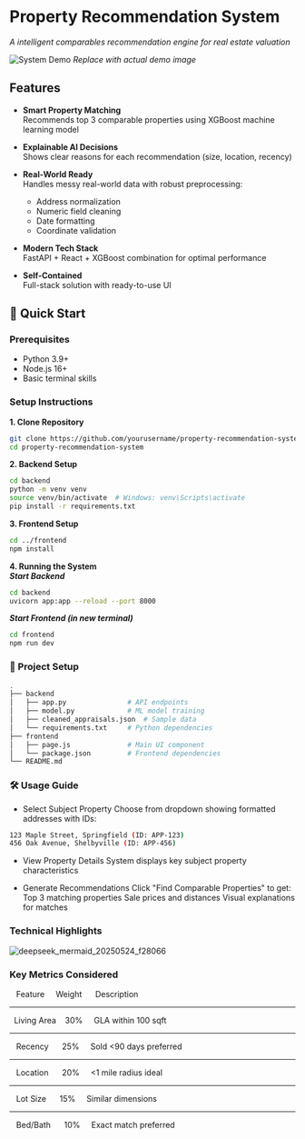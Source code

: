 # Property Recommendation System

_A intelligent comparables recommendation engine for real estate valuation_

![System Demo](https://via.placeholder.com/800x400.png?text=System+Demo+GIF) 
*Replace with actual demo image*

## Features

- **Smart Property Matching**  
  Recommends top 3 comparable properties using XGBoost machine learning model

- **Explainable AI Decisions**  
  Shows clear reasons for each recommendation (size, location, recency)

- **Real-World Ready**  
  Handles messy real-world data with robust preprocessing:
  - Address normalization
  - Numeric field cleaning
  - Date formatting
  - Coordinate validation

- **Modern Tech Stack**  
  FastAPI + React + XGBoost combination for optimal performance

- **Self-Contained**  
  Full-stack solution with ready-to-use UI

## 🚀 Quick Start

### Prerequisites
- Python 3.9+
- Node.js 16+
- Basic terminal skills

### Setup Instructions

**1. Clone Repository**
```bash
git clone https://github.com/yourusername/property-recommendation-system.git
cd property-recommendation-system
```
**2. Backend Setup**
```bash
cd backend
python -m venv venv
source venv/bin/activate  # Windows: venv\Scripts\activate
pip install -r requirements.txt
```
**3. Frontend Setup**
```bash
cd ../frontend
npm install
```
**4. Running the System**\
***Start Backend***
```bash
cd backend
uvicorn app:app --reload --port 8000
```
***Start Frontend (in new terminal)***
```bash
cd frontend
npm run dev
```

### 📂 Project Setup
```bash
.
├── backend
│   ├── app.py               # API endpoints
│   ├── model.py             # ML model training
│   ├── cleaned_appraisals.json  # Sample data
│   └── requirements.txt     # Python dependencies
├── frontend
│   ├── page.js              # Main UI component
│   └── package.json         # Frontend dependencies
└── README.md
```

### 🛠️ Usage Guide
- Select Subject Property
Choose from dropdown showing formatted addresses with IDs:
```bash
123 Maple Street, Springfield (ID: APP-123)
456 Oak Avenue, Shelbyville (ID: APP-456)
```
- View Property Details
System displays key subject property characteristics

- Generate Recommendations
Click "Find Comparable Properties" to get:
Top 3 matching properties
Sale prices and distances
Visual explanations for matches

### Technical Highlights
![deepseek_mermaid_20250524_f28066](https://github.com/user-attachments/assets/232debe0-b41d-4c99-9320-fd21b8855026)

### Key Metrics Considered
&nbsp;&nbsp;&nbsp;Feature&nbsp;&nbsp;&nbsp;&nbsp;&nbsp;Weight&nbsp;&nbsp;&nbsp;&nbsp;&nbsp;&nbsp;Description
--------------  ------  --------------------------
&nbsp;&nbsp;Living Area&nbsp;&nbsp;&nbsp;&nbsp;30%&nbsp;&nbsp;&nbsp;&nbsp;&nbsp;GLA within 100 sqft
--------------  ------  --------------------------
&nbsp;&nbsp;&nbsp;Recency&nbsp;&nbsp;&nbsp;&nbsp;&nbsp;&nbsp;25%&nbsp;&nbsp;&nbsp;&nbsp;&nbsp;Sold <90 days preferred
--------------  ------  --------------------------
&nbsp;&nbsp;&nbsp;Location&nbsp;&nbsp;&nbsp;&nbsp;&nbsp;&nbsp;20%&nbsp;&nbsp;&nbsp;&nbsp;&nbsp;<1 mile radius ideal
--------------  ------  -------------------
&nbsp;&nbsp;&nbsp;Lot Size&nbsp;&nbsp;&nbsp;&nbsp;&nbsp;&nbsp;15%&nbsp;&nbsp;&nbsp;&nbsp;&nbsp;Similar dimensions
--------------  ------  -------------------
&nbsp;&nbsp;&nbsp;Bed/Bath&nbsp;&nbsp;&nbsp;&nbsp;&nbsp;&nbsp;10%&nbsp;&nbsp;&nbsp;&nbsp;&nbsp;Exact match preferred


